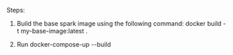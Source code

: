 Steps:

1. Build the base spark image using the following command:
docker build -t my-base-image:latest .

2. Run 
docker-compose-up --build

